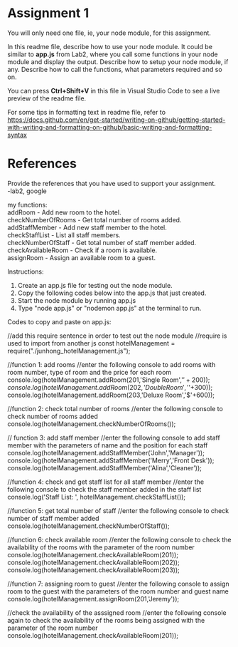 # Assignment 1

You will only need one file, ie, your node module, for this assignment.

In this readme file, describe how to use your node module. It could be similar to **app.js** from Lab2, where you call some functions in your node module and display the output. Describe how to setup your node module, if any. Describe how to call the functions, what parameters required and so on.

You can press **Ctrl+Shift+V** in this file in Visual Studio Code to see a live preview of the readme file.

For some tips in formatting text in readme file, refer to https://docs.github.com/en/get-started/writing-on-github/getting-started-with-writing-and-formatting-on-github/basic-writing-and-formatting-syntax

# References

Provide the references that you have used to support your assignment.<br>
-lab2, google<br>

my functions: <br>
addRoom - Add new room to the hotel. <br>
checkNumberOfRooms - Get total number of rooms added.<br>
addStaffMember - Add new staff member to the hotel.<br>
checkStaffList - List all staff members.<br>
checkNumberOfStaff - Get total number of staff member added.<br>
checkAvailableRoom - Check if a room is available.<br>
assignRoom - Assign an available room to a guest. <br>

Instructions:<br>

1. Create an app.js file for testing out the node module.<br>
2. Copy the following codes below into the app.js that just created. <br>
3. Start the node module by running app.js<br>
4. Type "node app.js" or "nodemon app.js" at the terminal to run.<br>

Codes to copy and paste on app.js:<br>

//add this require sentence in order to test out the node module
//require is used to import from another js
const hotelManagement = require("./junhong_hotelManagement.js");

//function 1: add rooms
//enter the following console to add rooms with room number, type of room and the price for each room
console.log(hotelManagement.addRoom(201,'Single Room','$'+200));
console.log(hotelManagement.addRoom(202,'Double Room','$'+300));
console.log(hotelManagement.addRoom(203,'Deluxe Room','$'+600));

//function 2: check total number of rooms
//enter the following console to check number of rooms added
console.log(hotelManagement.checkNumberOfRooms());

// function 3: add staff member
//enter the following console to add staff member with the parameters of name and the position for each staff
console.log(hotelManagement.addStaffMember('John','Manager'));
console.log(hotelManagement.addStaffMember('Merry','Front Desk'));
console.log(hotelManagement.addStaffMember('Alina','Cleaner'));

//function 4: check and get staff list for all staff member
//enter the following console to check the staff member added in the staff list
console.log('Staff List: ', hotelManagement.checkStaffList());

//function 5: get total number of staff
//enter the following console to check number of staff member added
console.log(hotelManagement.checkNumberOfStaff());

//function 6: check available room
//enter the following console to check the availability of the rooms with the parameter of the room number
console.log(hotelManagement.checkAvailableRoom(201));
console.log(hotelManagement.checkAvailableRoom(202));
console.log(hotelManagement.checkAvailableRoom(203));

//function 7: assigning room to guest
//enter the following console to assign room to the guest with the parameters of the room number and guest name
console.log(hotelManagement.assignRoom(201,'Jeremy'));

//check the availability of the asssigned room
//enter the following console again to check the availability of the rooms being assigned with the parameter of the room number
console.log(hotelManagement.checkAvailableRoom(201));
